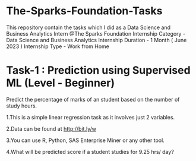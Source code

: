 # The-Sparks-Foundation-Tasks
This repository contain the tasks which I did as a Data Science and Business Analytics Intern @The Sparks Foundation
Internship Category - Data Science and Business Analytics
Internship Duration - 1 Month ( June 2023 )
Internship Type - Work from Home
# Task-1 : Prediction using Supervised ML (Level - Beginner)
Predict the percentage of marks of an student based on the number of study hours.
 
 1.This is a simple linear regression task as it involves just 2 variables.
 
 2.Data can be found at http://bit.ly/w
 
 3.You can use R, Python, SAS Enterprise Miner or any other tool.
 
 4.What will be predicted score if a student studies for 9.25 hrs/ day?
